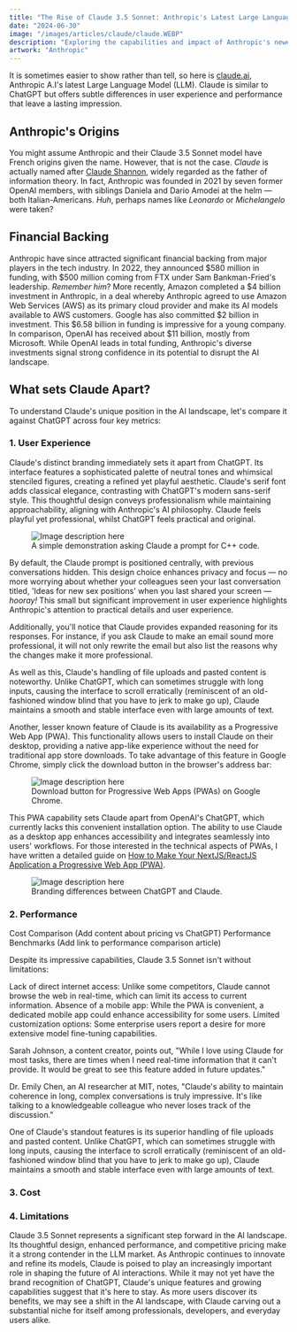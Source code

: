 ```yaml
---
title: "The Rise of Claude 3.5 Sonnet: Anthropic's Latest Large Language Model is Here to Stay"
date: "2024-06-30"
image: "/images/articles/claude/claude.WEBP"
description: "Exploring the capabilities and impact of Anthropic's newest Large Language Model."
artwork: "Anthropic"
---
```


It is sometimes easier to show rather than tell, so here is [claude.ai](https://claude.ai), Anthropic A.I's latest Large
Language Model (LLM). Claude is similar to ChatGPT but offers subtle differences in user experience and performance that
leave a lasting impression.

## Anthropic's Origins

You might assume Anthropic and their Claude 3.5 Sonnet model have French origins given the name. However, that is not
the case. _Claude_ is actually named after [Claude Shannon](https://en.wikipedia.org/wiki/Claude_Shannon), widely
regarded as the father of information theory. In fact, Anthropic was founded in 2021 by seven former OpenAI members,
with
siblings
Daniela and Dario Amodei at the helm &mdash; both Italian-Americans. _Huh_, perhaps names like _Leonardo_ or
_Michelangelo_
were taken?

## Financial Backing

Anthropic have since attracted significant financial backing from major players in the tech industry. In 2022, they
announced $580 million in funding, with $500 million coming from FTX under Sam Bankman-Fried's
leadership. _Remember him_? More recently, Amazon completed a $4 billion investment in Anthropic, in a deal whereby
Anthropic agreed to use Amazon Web Services (AWS) as its primary cloud provider and make its AI models available to AWS
customers. Google has also committed $2 billion in investment. This $6.58 billion in funding is impressive for a young
company. In comparison, OpenAI has received about $11 billion, mostly from Microsoft. While OpenAI leads in total
funding, Anthropic's diverse investments signal strong confidence in its potential to disrupt the AI landscape.


## What sets Claude Apart?

To understand Claude's unique position in the AI landscape, let's compare it against ChatGPT across four key metrics:

### 1. User Experience

Claude's distinct branding immediately sets it apart from ChatGPT. Its interface features a sophisticated palette of
neutral tones and whimsical stenciled figures, creating a refined yet playful aesthetic. Claude's serif font adds
classical elegance, contrasting with ChatGPT's modern sans-serif style. This thoughtful design conveys professionalism
while maintaining approachability, aligning with Anthropic's AI philosophy. Claude feels playful yet
professional, whilst ChatGPT feels practical and original.

<figure>
  <img src="https://patrickprunty.com/gifs/claude-prompt.gif" alt="Image description here">
  <figcaption>A simple demonstration asking Claude a prompt for C++ code.</figcaption>
</figure>

By default, the Claude prompt is positioned centrally, with previous conversations hidden. This design choice enhances
privacy and focus &mdash; no more worrying about whether your colleagues seen your last conversation titled,
'Ideas for new sex positions' when you last shared your screen &mdash; _hooray!_ This small but significant improvement
in user experience highlights Anthropic's attention to practical details and user experience.

Additionally, you'll notice that Claude provides expanded reasoning for its responses. For instance, if you ask Claude
to make an email sound more professional, it will not only rewrite the email but also list the reasons why the changes
make it more professional.

As well as this, Claude's handling of file uploads and pasted content is noteworthy. Unlike ChatGPT, which can sometimes
struggle with long inputs, causing the interface to scroll erratically (reminiscent of an old-fashioned window blind
that you have to jerk to make go up), Claude maintains a smooth and stable interface even with large amounts of text.

Another, lesser known feature of Claude is its availability as a Progressive Web App (PWA). This functionality allows
users to
install Claude on their desktop, providing a native app-like experience without the need for traditional app store
downloads. To take advantage of this feature in Google Chrome, simply click the download button in the browser's address
bar:

<figure>
  <img src="https://patrickprunty.com/images/articles/claude/pwa_claude.png" alt="Image description here">
  <figcaption>Download button for Progressive Web Apps (PWAs) on Google Chrome.</figcaption>
</figure>

This PWA capability sets Claude apart from OpenAI's ChatGPT, which currently lacks this convenient installation option.
The ability to use Claude as a desktop app enhances accessibility and integrates seamlessly into users' workflows. For
those interested in the technical aspects of PWAs, I have written a detailed guide
on [How to Make Your NextJS/ReactJS Application a Progressive Web App (PWA)](https://patrickprunty.com/blog/04-nextjs-pwa).

<figure>
  <img src="https://patrickprunty.com/images/articles/claude/gpt_claude.webp" alt="Image description here">
  <figcaption>Branding differences between ChatGPT and Claude.</figcaption>
</figure>

### 2. Performance

Cost Comparison
(Add content about pricing vs ChatGPT)
Performance Benchmarks
(Add link to performance comparison article)

Despite its impressive capabilities, Claude 3.5 Sonnet isn't without limitations:

Lack of direct internet access: Unlike some competitors, Claude cannot browse the web in real-time, which can limit its
access to current information.
Absence of a mobile app: While the PWA is convenient, a dedicated mobile app could enhance accessibility for some users.
Limited customization options: Some enterprise users report a desire for more extensive model fine-tuning capabilities.

Sarah Johnson, a content creator, points out, "While I love using Claude for most tasks, there are times when I need
real-time information that it can't provide. It would be great to see this feature added in future updates."

Dr. Emily Chen, an AI researcher at MIT, notes, "Claude's ability to maintain coherence in long, complex conversations
is truly impressive. It's like talking to a knowledgeable colleague who never loses track of the discussion."

One of Claude's standout features is its superior handling of file uploads and pasted content. Unlike ChatGPT, which can
sometimes struggle with long inputs, causing the interface to scroll erratically (reminiscent of an old-fashioned window
blind that you have to jerk to make go up), Claude maintains a smooth and stable interface even with large amounts of
text.

### 3. Cost

### 4. Limitations


Claude 3.5 Sonnet represents a significant step forward in the AI landscape. Its thoughtful design, enhanced
performance, and competitive pricing make it a strong contender in the LLM market. As Anthropic continues to innovate
and refine its models, Claude is poised to play an increasingly important role in shaping the future of AI interactions.
While it may not yet have the brand recognition of ChatGPT, Claude's unique features and growing capabilities suggest
that it's here to stay. As more users discover its benefits, we may see a shift in the AI landscape, with Claude carving
out a substantial niche for itself among professionals, developers, and everyday users alike.

